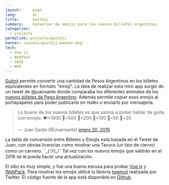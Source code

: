 ```yaml
---
layout:     page
lang:       es
title:      Guitoji
summary:    Conversor de emojis para los nuevos billetes argentinos.
categories:
  - projects
permalink: projects/guitoji
banner: /assets/guitoji-banner.png
tech:
  - Vue.js
  - WebPack
  - SASS
  - Web
---
```


<style>
@media screen and (min-width: 64em) {
  #twitter-widget-container {
    float: right;
    padding: 0px 0px 20px 20px;
  }
}
</style>

[Guitoji](http://guitoji.fcingolani.com.ar) permite convertir una cantidad de Pesos Argentinos en los billetes equivalentes en formato "emoji". La idea de realizar esta mini-app surgió de un tweet de @juansante donde comparaba los diferentes animales de los [nuevos billetes de Peso Argentino](http://www.bcra.gov.ar/Noticias/not000047.asp). Además permite copiar esos emojis al portapapeles para poder publicarlo en redes o enviarlo por mensajería.

<div id="twitter-widget-container">
  <blockquote class="twitter-tweet" lang="es"><p lang="es" dir="ltr">Lo bueno de los nuevos billetes es que vamos a poder hablar de guita con emojis:&#10;&#10;🐦=1000&#10;🐯=500&#10;🐋=200&#10;🐐=100&#10;🐥=50&#10;🐴=20</p>&mdash; Juan Sante (@Juansante) <a href="https://twitter.com/Juansante/status/689829579020767233">enero 20, 2016</a></blockquote>
  <script async src="//platform.twitter.com/widgets.js" charset="utf-8"></script>
</div>

La tabla de conversión entre Billetes y Emojis está basada en el Tweet de Juan, con obvias licencias como mostrar una Taruca (un tipo de ciervo) como un carnero. *¯\_(ツ)_/¯* Tal vez con los nuevos emojis que saldrán en el 2016 se le pueda hacer una actualización.

El sitio es muy simple, y fue una buena excusa para probar [Vue.js](vuejs.org) y [WebPack](https://webpack.github.io). Para mostrar los emojis utilicé la librería [twemoji](https://github.com/twitter/twemoji) realizada por Twitter. El código fuente de la app está disponible en [Github](https://github.com/fcingolani/guitoji).
